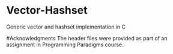 # Vector-Hashset
Generic vector and hashset implementation in C

#Acknowledgments
The header files were provided as part of an assignment in Programming Paradigms course.
